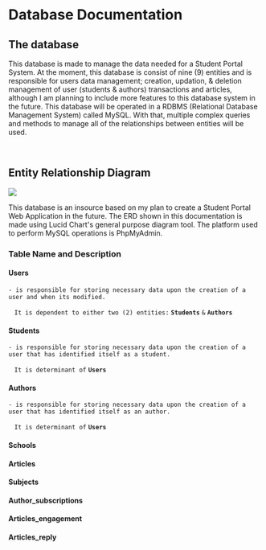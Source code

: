 # Database Documentation

## The database

This database is made to manage the data needed for a Student Portal System. At the moment, this database is consist of nine (9) entities and is responsible for users data management; creation, updation, & deletion management of user (students & authors) transactions and articles, although I am planning to include more features to this database system in the future. This database will be operated in a RDBMS (Relational Database Management System) called MySQL. With that, multiple complex queries and methods to manage all of the relationships between entities will be used.

<br />

## Entity Relationship Diagram

<img src="https://raw.githubusercontent.com/centino90/Advance-Database-Documentation/3d6b5b4dab9c31c4fb25daf66279319192273609/img/ERD.svg"/>

This database is an insource based on my plan to create a Student Portal Web Application in the future. The ERD shown in this documentation is made using Lucid Chart's general purpose diagram tool. The platform used to perform MySQL operations is PhpMyAdmin.

### Table Name and Description

#### Users
`- is responsible for storing necessary data upon the creation of a user and when its modified.`
<br />

&nbsp;&nbsp;&nbsp;`It is dependent to either two (2) entities:`  **`Students`** `&` **`Authors`**

#### Students
`- is responsible for storing necessary data upon the creation of a user that has identified itself as a student.`
<br />

&nbsp;&nbsp;&nbsp;`It is determinant of`  **`Users`**

#### Authors
`- is responsible for storing necessary data upon the creation of a user that has identified itself as an author.`
<br />

&nbsp;&nbsp;&nbsp;`It is determinant of`  **`Users`**

#### Schools

#### Articles

#### Subjects

#### Author_subscriptions

#### Articles_engagement

#### Articles_reply



